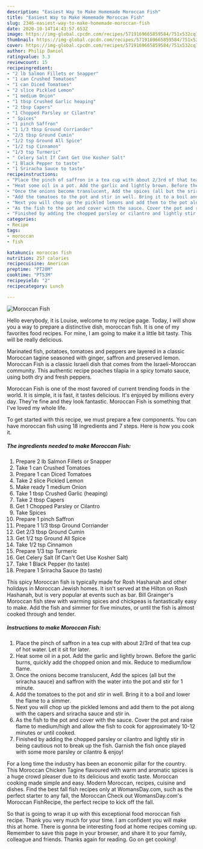 ```yaml
---
description: "Easiest Way to Make Homemade Moroccan Fish"
title: "Easiest Way to Make Homemade Moroccan Fish"
slug: 2346-easiest-way-to-make-homemade-moroccan-fish
date: 2020-10-14T14:43:57.653Z
image: https://img-global.cpcdn.com/recipes/5719169665859584/751x532cq70/moroccan-fish-recipe-main-photo.jpg
thumbnail: https://img-global.cpcdn.com/recipes/5719169665859584/751x532cq70/moroccan-fish-recipe-main-photo.jpg
cover: https://img-global.cpcdn.com/recipes/5719169665859584/751x532cq70/moroccan-fish-recipe-main-photo.jpg
author: Philip Daniel
ratingvalue: 3.3
reviewcount: 15
recipeingredient:
- "2 lb Salmon Fillets or Snapper"
- "1 can Crushed Tomatoes"
- "1 can Diced Tomatoes"
- "2 slice Pickled Lemon"
- "1 medium Onion"
- "1 tbsp Crushed Garlic heaping"
- "2 tbsp Capers"
- "1 Chopped Parsley or Cilantro"
- " Spices"
- "1 pinch Saffron"
- "1 1/3 tbsp Ground Corriander"
- "2/3 tbsp Ground Cumin"
- "1/2 tsp Ground All Spice"
- "1/2 tsp Cinnamon"
- "1/3 tsp Turmeric"
- " Celery Salt If Cant Get Use Kosher Salt"
- "1 Black Pepper to taste"
- "1 Sriracha Sauce to taste"
recipeinstructions:
- "Place the pinch of saffron in a tea cup with about 2/3rd of that tea cup of hot water. Let it sit for later."
- "Heat some oil in a pot. Add the garlic and lightly brown. Before the garlic burns, quickly add the chopped onion and mix. Reduce to medium/low flame."
- "Once the onions become translucent, Add the spices (all but the sriracha sauce) and saffron with the water into the pot and stir for 1 minute."
- "Add the tomatoes to the pot and stir in well. Bring it to a boil and lower the flame to a simmer."
- "Next you will chop up the pickled lemons and add them to the pot along with the capers and sriracha sauce and stir in."
- "As the fish to the pot and cover with the sauce. Cover the pot and raise flame to medium/high and allow the fish to cook for approximately 10-12 minutes or until cooked."
- "Finished by adding the chopped parsley or cilantro and lightly stir in being cautious not to break up the fish. Garnish the fish once played with some more parsley or cilantro &amp; enjoy!"
categories:
- Recipe
tags:
- moroccan
- fish

katakunci: moroccan fish 
nutrition: 257 calories
recipecuisine: American
preptime: "PT20M"
cooktime: "PT53M"
recipeyield: "2"
recipecategory: Lunch

---
```



![Moroccan Fish](https://img-global.cpcdn.com/recipes/5719169665859584/751x532cq70/moroccan-fish-recipe-main-photo.jpg)

Hello everybody, it is Louise, welcome to my recipe page. Today, I will show you a way to prepare a distinctive dish, moroccan fish. It is one of my favorites food recipes. For mine, I am going to make it a little bit tasty. This will be really delicious.

Marinated fish, potatoes, tomatoes and peppers are layered in a classic Moroccan tagine seasoned with ginger, saffron and preserved lemon. Moroccan Fish is a classic Israeli dish that comes from the Israeli-Moroccan community. This authentic recipe poaches tilapia in a spicy tomato sauce, using both dry and fresh peppers.

Moroccan Fish is one of the most favored of current trending foods in the world. It is simple, it is fast, it tastes delicious. It's enjoyed by millions every day. They're fine and they look fantastic. Moroccan Fish is something that I've loved my whole life.


To get started with this recipe, we must prepare a few components. You can have moroccan fish using 18 ingredients and 7 steps. Here is how you cook it.

<!--inarticleads1-->

##### The ingredients needed to make Moroccan Fish:

1. Prepare 2 lb Salmon Fillets or Snapper
1. Take 1 can Crushed Tomatoes
1. Prepare 1 can Diced Tomatoes
1. Take 2 slice Pickled Lemon
1. Make ready 1 medium Onion
1. Take 1 tbsp Crushed Garlic (heaping)
1. Take 2 tbsp Capers
1. Get 1 Chopped Parsley or Cilantro
1. Take  Spices
1. Prepare 1 pinch Saffron
1. Prepare 1 1/3 tbsp Ground Corriander
1. Get 2/3 tbsp Ground Cumin
1. Get 1/2 tsp Ground All Spice
1. Take 1/2 tsp Cinnamon
1. Prepare 1/3 tsp Turmeric
1. Get  Celery Salt (If Can&#39;t Get Use Kosher Salt)
1. Take 1 Black Pepper (to taste)
1. Prepare 1 Sriracha Sauce (to taste)


This spicy Moroccan fish is typically made for Rosh Hashanah and other holidays in Moroccan Jewish homes. It isn&#39;t served at the Hilton on Rosh Hashanah, but is very popular at events such as bar. Bill Grainger&#39;s Moroccan fish stew with warming spices and chickpeas is fantastically easy to make. Add the fish and simmer for five minutes, or until the fish is almost cooked through and tender. 

<!--inarticleads2-->

##### Instructions to make Moroccan Fish:

1. Place the pinch of saffron in a tea cup with about 2/3rd of that tea cup of hot water. Let it sit for later.
1. Heat some oil in a pot. Add the garlic and lightly brown. Before the garlic burns, quickly add the chopped onion and mix. Reduce to medium/low flame.
1. Once the onions become translucent, Add the spices (all but the sriracha sauce) and saffron with the water into the pot and stir for 1 minute.
1. Add the tomatoes to the pot and stir in well. Bring it to a boil and lower the flame to a simmer.
1. Next you will chop up the pickled lemons and add them to the pot along with the capers and sriracha sauce and stir in.
1. As the fish to the pot and cover with the sauce. Cover the pot and raise flame to medium/high and allow the fish to cook for approximately 10-12 minutes or until cooked.
1. Finished by adding the chopped parsley or cilantro and lightly stir in being cautious not to break up the fish. Garnish the fish once played with some more parsley or cilantro &amp; enjoy!


For a long time the industry has been an economic pillar for the country. This Moroccan Chicken Tagine flavoured with warm and aromatic spices is a huge crowd pleaser due to its delicious and exotic taste. Moroccan cooking made simple and easy. Modern Moroccan, recipes, cuisine and dishes. Find the best fall fish recipes only at WomansDay.com, such as the perfect starter to any fall, the Moroccan Check out WomansDay.com&#39;s Moroccan FishRecipe, the perfect recipe to kick off the fall. 

So that is going to wrap it up with this exceptional food moroccan fish recipe. Thank you very much for your time. I am confident you will make this at home. There is gonna be interesting food at home recipes coming up. Remember to save this page in your browser, and share it to your family, colleague and friends. Thanks again for reading. Go on get cooking!
